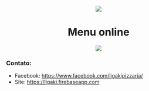 <p align="center">
  <img src="https://ligaki.firebaseapp.com/img/logo/logo.png"/>
  <h1 align="center"> Menu online </h1>
</p>

<p align="center">
  <img src="https://forthebadge.com/images/badges/uses-html.svg"/>
</p>

 
### Contato:
* Facebook: https://www.facebook.com/ligakipizzaria/
* Site: https://ligaki.firebaseapp.com



